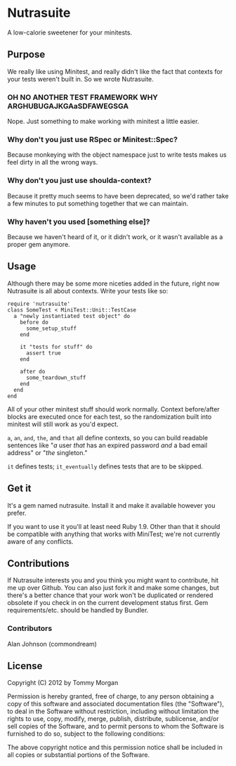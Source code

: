 # Nutrasuite
A low-calorie sweetener for your minitests.

## Purpose

We really like using Minitest, and really didn't like the fact that
contexts for your tests weren't built in. So we wrote Nutrasuite.

### OH NO ANOTHER TEST FRAMEWORK WHY ARGHUBUGAJKGAaSDFAWEGSGA

Nope. Just something to make working with minitest a little easier.

### Why don't you just use RSpec or Minitest::Spec?

Because monkeying with the object namespace just to write tests makes us feel dirty in all the wrong ways.

### Why don't you just use shoulda-context?

Because it pretty much seems to have been deprecated, so we'd rather take a few
minutes to put something together that we can maintain.

### Why haven't you used [something else]?

Because we haven't heard of it, or it didn't work, or it wasn't available as a
proper gem anymore.

## Usage

Although there may be some more niceties added in the future, right now
Nutrasuite is all about contexts. Write your tests like so:

    require 'nutrasuite'
    class SomeTest < MiniTest::Unit::TestCase
      a "newly instantiated test object" do
        before do
          some_setup_stuff
        end

        it "tests for stuff" do
          assert true
        end

        after do
          some_teardown_stuff
        end
      end
    end

All of your other minitest stuff should work normally. Context
before/after blocks are executed once for each test, so the randomization built into
minitest will still work as you'd expect.

`a`, `an`, `and`, `the`, and `that` all define contexts, so you can build
readable sentences like "_a_ user _that_ has an expired password _and_ a bad email
address" or "_the_ singleton."

`it` defines tests; `it_eventually` defines tests that are to be skipped.

## Get it

It's a gem named nutrasuite. Install it and make it available however
you prefer.

If you want to use it you'll at least need Ruby 1.9. Other than that it should
be compatible with anything that works with MiniTest; we're not currently aware
of any conflicts.

## Contributions

If Nutrasuite interests you and you think you might want to contribute, hit me up
over Github. You can also just fork it and make some changes, but there's a
better chance that your work won't be duplicated or rendered obsolete if you
check in on the current development status first.
Gem requirements/etc. should be handled by Bundler.

### Contributors

Alan Johnson (commondream)

## License
Copyright (C) 2012 by Tommy Morgan

Permission is hereby granted, free of charge, to any person obtaining a copy of this software and associated documentation files (the "Software"), to deal in the Software without restriction, including without limitation the rights to use, copy, modify, merge, publish, distribute, sublicense, and/or sell copies of the Software, and to permit persons to whom the Software is furnished to do so, subject to the following conditions:

The above copyright notice and this permission notice shall be included in all copies or substantial portions of the Software.
